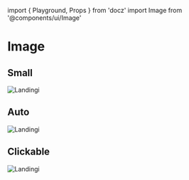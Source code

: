import { Playground, Props } from 'docz'
import Image from '@components/ui/Image'

# Image

<Props of={Image} />


## Small

<Playground>
  <Image
    alt="Landingi"
    className="image--small"
    src="https://images.assets-landingi.com/REiQ5YQl/logo_sygnet.svg"
  />
</Playground>

## Auto

<Playground>
  <Image
    alt="Landingi"
    className="image--auto"
    src="https://images.assets-landingi.com/REiQ5YQl/logo_sygnet.svg"
  />
</Playground>

## Clickable

<Playground>
  <Image
    alt="Landingi"
    size={100}
    className="image--clickable"
    src="https://images.assets-landingi.com/REiQ5YQl/logo_sygnet.svg"
  />
</Playground>

